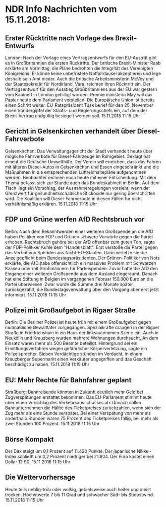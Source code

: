 # NDR Info Nachrichten vom 15.11.2018:


## Erster Rücktritte nach Vorlage des Brexit-Entwurfs
London: Nach der Vorlage eines Vertragsentwurfs für den EU-Austritt gibt es in Großbritannien die ersten Rücktritte. Der britische Brexit-Minister Raab erklärte am Vormittag, die Pläne bedrohten die Integrität des Vereinigten Königreichs. Er könne keine unbefristete Notfallklausel akzeptieren und lege deshalb sein Amt nieder. Auch die britische Arbeitsministerin McVey und der Staatssekretär für Nordirland, Vara, reichten ihren Rücktritt ein. Der Vertragsentwurf für den Ausstieg Großbritanniens aus der EU war gestern vom Kabinett in London gebilligt worden. Premierministerin May will das Papier heute dem Parlament vorstellen. Die Europäische Union ist bereits einen Schritt weiter. EU-Ratspräsident Tusk berief für den 25. November einen Sondergipfel der Staats- und Regierungschefs ein, auf dem der Brexit-Vertrag endgültig besiegelt werden soll. 15.11.2018 11:15 Uhr 

## Gericht in Gelsenkirchen verhandelt über Diesel-Fahrverbote
Gelsenkirchen: Das Verwaltungsgericht der Stadt verhandelt heute über mögliche Fahrverbote für Diesel-Fahrzeuge im Ruhrgebiet. Geklagt hat erneut die Deutsche Umwelthilfe. Der Verein will erreichen, dass das Fahren mit älteren Diesel-Autos in Gelsenkirchen und Essen eingeschränkt und die Maßnahmen in die entsprechenden Luftreinhaltepläne aufgenommen werden. Beobachter rechnen noch heute mit einer Entscheidung. Mit dem Thema befasst sich zur Stunde auch das Bundeskabinett in Berlin. Auf dem Tisch liegt ein Vorschlag, der Ausnahmeregelungen vorsieht, wenn der Grenzwert für gesundheitsschädliche Stickoxide nur gering überschritten wird. Die Koalition will Diesel-Fahrverbote in diesen Fällen für nicht verhältnismäßig erklären. 15.11.2018 11:15 Uhr 

## FDP und Grüne werfen AfD Rechtsbruch vor
Berlin: Nach dem Bekanntwerden einer weiteren Großspende an die AfD haben Politiker von FDP und Grünen schwere Vorwürfe gegen die Partei erhoben. Rechtsbruch gehöre bei der AfD offenbar zum guten Ton, sagte der FDP-Politiker Kuhle dem "Handelsblatt". Erst verstoße die Partei gegen das Verbot von Spenden aus Nicht-EU-Staaten. Dann verletze sie die Anzeigepflicht beim Bundestagspräsidenten. Der Grünen-Politiker von Notz erklärte, die AfD habe offensichtlich ein massives Problem mit Schwarzen Kassen oder mit Strohmännern für Parteispenden. Zuvor hatte die AfD den Eingang einer weiteren Großspende aus dem Ausland eingeräumt. Danach hat eine Stiftung in Belgien im vergangenen Februar 150.000 Euro an die Partei überwiesen. Zwar wurde die Summe drei Monate später zurückgezahlt, die Bundestagsverwaltung über den Vorgang aber erst jetzt informiert. 15.11.2018 11:15 Uhr 

## Polizei mit Großaufgebot in Rigaer Straße
Berlin: Die Berliner Polizei ist heute früh mit einem Großaufgebot gegen mutmaßliche Gewalttäter vorgegangen. Spezialkräfte drangen in der Rigaer Straße in Friedrichshain in ein Haus der linksautonomen Szene ein. Auch in Neukölln und Kreuzberg wurden mehrere Wohnungen durchsucht. An dem Einsatz waren mehr als 500 Beamte beteiligt. Hintergrund sei ein Ermittlungsverfahren wegen gefährlicher Körperverletzung, sagte ein Polizeisprecher. Sieben Verdächtige stünden im Verdacht, in einem Kreuzberger Supermarkt einen Verkäufer angegriffen und das Geschäft beschädigt zu haben. 15.11.2018 11:15 Uhr 

## EU: Mehr Rechte für Bahnfahrer geplant
Straßburg: Bahnreisende könnten in Zukunft deutlich mehr Geld bei Zugverspätungen erstattet bekommen. Das EU-Parlament stimmt heute über einen Vorschlag des Verkehrsausschusses ab. Danach sollen Bahnunternehmen die Hälfte des Ticketpreises zurückzahlen, wenn sich der Zug mehr als eine Stunde verspätet. Bei einer Verspätung von mehr als anderthalb Stunden wären 75 Prozent des Ticketpreises fällig, bei mehr als zwei Stunden 100 Prozent. 15.11.2018 11:15 Uhr 

## Börse Kompakt
Der Dax steigt um 0,1 Prozent auf 11.420 Punkte. Der japanische Nikkei-Index schließt um 0,2 Prozent niedriger bei 21.804. Der Euro kostet einen Dollar 12 90. 15.11.2018 11:15 Uhr 

## Die Wettervorhersage
Heute teils neblig-trüb oder wolkig, gebietsweise auch heiter und meist trocken. Höchstwerte 7 bis 11 Grad und schwacher Süd- bis Südostwind. 15.11.2018 11:15 Uhr 
